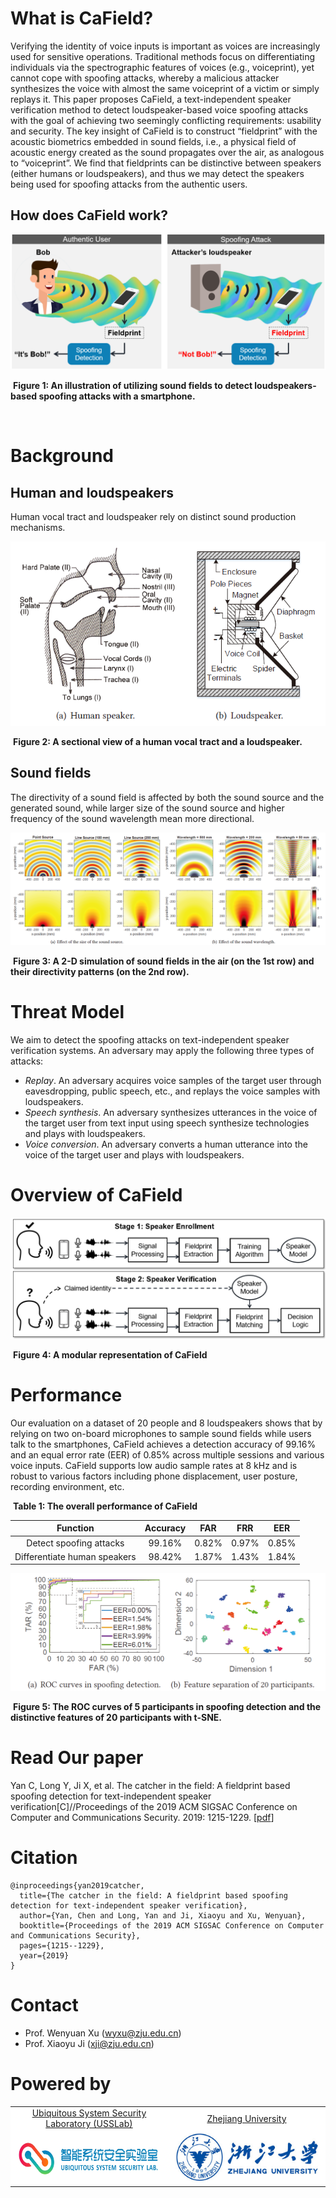 # What is CaField?

Verifying the identity of voice inputs is important as voices are increasingly used for sensitive operations. Traditional methods focus on differentiating individuals via the spectrographic features of voices (e.g., voiceprint), yet cannot cope with spoofing attacks, whereby a malicious attacker synthesizes the voice with almost the same voiceprint of a victim or simply replays it. This paper proposes CaField, a text-independent speaker verification method to detect loudspeaker-based voice spoofing attacks with the goal of achieving two seemingly conflicting requirements: usability and security. The key insight of CaField is to construct “fieldprint” with the acoustic biometrics embedded in sound fields, i.e., a physical field of acoustic energy created as the sound propagates over the air, as analogous to “voiceprint”. We find that fieldprints can be distinctive between speakers (either humans or loudspeakers), and thus we may detect the speakers being used for spoofing attacks from the authentic users.

## How does CaField work?

<img src="./images/scene.png" alt="attack" style="zoom: 67%;" />

​                            **Figure 1:  An illustration of utilizing sound fields to detect loudspeakers-based spoofing attacks with a smartphone.** 

​                                                                       

# Background

## Human and loudspeakers 

Human vocal tract and loudspeaker rely on distinct sound production mechanisms.

![moire](./images/background.png)

​                                                                         **Figure 2: A sectional view of a human vocal tract and a loudspeaker.**

## Sound fields

The directivity of a sound field is affected by both the sound source and the generated sound, while larger size of the sound source and higher frequency of the sound wavelength mean more directional.

![moire](./images/soundfield.png)

​                         **Figure 3: A 2-D simulation of sound fields in the air (on the 1st row) and their directivity patterns (on the 2nd row).** 

# Threat Model

We aim to detect the spoofing attacks on text-independent speaker verification systems. An adversary may apply the following three types of attacks:

- *Replay*. An adversary acquires voice samples of the target user through eavesdropping, public speech, etc., and replays the voice samples with loudspeakers.
- *Speech synthesis*. An adversary synthesizes utterances in the voice of the target user from text input using speech synthesize technologies and plays with loudspeakers.
- *Voice conversion*. An adversary converts a human utterance into the voice of the target user and plays with loudspeakers.

# Overview of CaField

<img src="./images/overview.png" alt="overview" style="zoom:67%;" />

​                                                                  **Figure 4: A modular representation of CaField**

# Performance

Our evaluation on a dataset of 20 people and 8 loudspeakers shows that by relying on two on-board microphones to sample sound fields while users talk to the smartphones, CaField achieves a detection accuracy of 99.16% and an equal error rate (EER) of 0.85% across multiple sessions and various voice inputs. CaField supports low audio sample rates at 8 kHz and is robust to various factors including phone displacement, user posture, recording environment, etc.

​                                                                                                     **Table 1: The overall performance of CaField**

|         **Function**         | **Accuracy** | **FAR** | **FRR** | **EER** |
| :--------------------------: | :----------: | :-----: | :-----: | :-----: |
|   Detect spoofing attacks    |    99.16%    |  0.82%  |  0.97%  |  0.85%  |
| Differentiate human speakers |    98.42%    |  1.87%  |  1.43%  |  1.84%  |





<img src="./images/eval.png" alt="moire" style="zoom: 80%;" />

​                   **Figure 5:  The ROC curves of 5 participants in spoofing detection and the distinctive features of 20 participants with t-SNE.**

# Read Our paper

Yan C, Long Y, Ji X, et al. The catcher in the field: A fieldprint based spoofing detection for text-independent speaker verification[C]//Proceedings of the 2019 ACM SIGSAC Conference on Computer and Communications Security. 2019: 1215-1229. [[pdf](https://dl.acm.org/doi/pdf/10.1145/3319535.3354248)]

# Citation

```
@inproceedings{yan2019catcher,
  title={The catcher in the field: A fieldprint based spoofing detection for text-independent speaker verification},
  author={Yan, Chen and Long, Yan and Ji, Xiaoyu and Xu, Wenyuan},
  booktitle={Proceedings of the 2019 ACM SIGSAC Conference on Computer and Communications Security},
  pages={1215--1229},
  year={2019}
}
```

# Contact
* Prof. Wenyuan Xu (<wyxu@zju.edu.cn>)
* Prof. Xiaoyu Ji (<xji@zju.edu.cn>)

# Powered by

<table bgcolor="white">
<tr valign="middle">
<td width="50%" align="center" colspan="2">
 <a href="http://usslab.org">Ubiquitous System Security Laboratory (USSLab) 
</td>
<td width="50%" align="center" colspan="2">
  <a href="http://www.zju.edu.cn/english">Zhejiang University 
</td>
</tr>
<tr valign="middle">
<td width="50%" align="center" colspan="2">
  <a href="http://usslab.org"></a>
  <a href="http://usslab.org"><img 
src="./images/usslab_logo.png" height="80"></a>
</td>
<td width="50%" align="center" colspan="2">
  <a href="http://www.zju.edu.cn/english/"></a>
  <a href="http://www.zju.edu.cn/english/"><img 
src="./images/zju_logo.png" height="80"></a>
</td>
</tr>
</table>